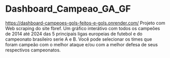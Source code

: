 # Dashboard_Campeao_GA_GF
https://dashboard-campeoes-gols-feitos-e-gols.onrender.com/
Projeto com Web scraping do site fbref. Um gráfico interátivo com todos os campeões de 2014 até 2024 das 5 principais ligas europeias de futebol e do campeonato brasileiro serie A e B. Você pode selecionar os times que foram campeão com o melhor ataque e/ou com a melhor defesa de seus respectivos campeonatos.
